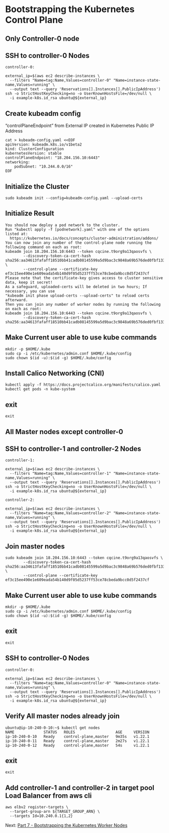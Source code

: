 # Bootstrapping the Kubernetes Control Plane

## Only Controller-0 node
## SSH to controller-0 Nodes
```
controller-0:

external_ip=$(aws ec2 describe-instances \
  --filters "Name=tag:Name,Values=controller-0" "Name=instance-state-name,Values=running" \
  --output text --query 'Reservations[].Instances[].PublicIpAddress')
ssh -o StrictHostKeyChecking=no -o UserKnownHostsFile=/dev/null \
  -i example-k8s.id_rsa ubuntu@${external_ip}
```


## Create kubeadm config
“controlPlaneEndpoint” from External IP created in Kubernetes Public IP Address
```
cat > kubeadm-config.yaml <<EOF
apiVersion: kubeadm.k8s.io/v1beta2
kind: ClusterConfiguration
kubernetesVersion: stable
controlPlaneEndpoint: "18.204.156.10:6443"
networking:
    podSubnet: "10.244.0.0/16"
EOF
```
                                
## Initialize the Cluster
```
sudo kubeadm init --config=kubeadm-config.yaml --upload-certs
```

## Initialize Result
```
You should now deploy a pod network to the cluster.
Run "kubectl apply -f [podnetwork].yaml" with one of the options listed at:
  https://kubernetes.io/docs/concepts/cluster-administration/addons/
You can now join any number of the control-plane node running the following command on each as root:
kubeadm join 18.204.156.10:6443 --token cqcine.t9org9a13qaosvfs \
        --discovery-token-ca-cert-hash sha256:aa34613fafaff18510bb41cadb08145599a5d9bac3c9848a69b576ded0fbf133 \
        --control-plane --certificate-key ef3c15ee490e1e609eada54b140d9f05d5237ff53ce78cbeda9bcc0d5f2437cf
Please note that the certificate-key gives access to cluster sensitive data, keep it secret!
As a safeguard, uploaded-certs will be deleted in two hours; If necessary, you can use
"kubeadm init phase upload-certs --upload-certs" to reload certs afterward.
Then you can join any number of worker nodes by running the following on each as root:
kubeadm join 18.204.156.10:6443 --token cqcine.t9org9a13qaosvfs \
        --discovery-token-ca-cert-hash sha256:aa34613fafaff18510bb41cadb08145599a5d9bac3c9848a69b576ded0fbf133
```

                                
## Make Current user able to use kube commands
```
mkdir -p $HOME/.kube
sudo cp -i /etc/kubernetes/admin.conf $HOME/.kube/config
sudo chown $(id -u):$(id -g) $HOME/.kube/config
```
                                
## Install Calico Networking (CNI)
                                
```
kubectl apply -f https://docs.projectcalico.org/manifests/calico.yaml
kubectl get pods -n kube-system
```

## exit
```                                
exit
```
                                
## All Master nodes except controller-0
## SSH to controller-1 and controller-2 Nodes
```
controller-1:

external_ip=$(aws ec2 describe-instances \
  --filters "Name=tag:Name,Values=controller-1" "Name=instance-state-name,Values=running" \
  --output text --query 'Reservations[].Instances[].PublicIpAddress')
ssh -o StrictHostKeyChecking=no -o UserKnownHostsFile=/dev/null \
  -i example-k8s.id_rsa ubuntu@${external_ip}

controller-2:

external_ip=$(aws ec2 describe-instances \
  --filters "Name=tag:Name,Values=controller-2" "Name=instance-state-name,Values=running" \
  --output text --query 'Reservations[].Instances[].PublicIpAddress')
ssh -o StrictHostKeyChecking=no -o UserKnownHostsFile=/dev/null \
  -i example-k8s.id_rsa ubuntu@${external_ip}
```
                                
## Join master nodes
```                                
sudo kubeadm join 18.204.156.10:6443 --token cqcine.t9org9a13qaosvfs \
        --discovery-token-ca-cert-hash sha256:aa34613fafaff18510bb41cadb08145599a5d9bac3c9848a69b576ded0fbf133 \
        --control-plane --certificate-key ef3c15ee490e1e609eada54b140d9f05d5237ff53ce78cbeda9bcc0d5f2437cf
```

## Make Current user able to use kube commands
```                                
mkdir -p $HOME/.kube
sudo cp -i /etc/kubernetes/admin.conf $HOME/.kube/config
sudo chown $(id -u):$(id -g) $HOME/.kube/config
```

## exit
```
exit
```

## SSH to controller-0 Nodes
```
controller-0:

external_ip=$(aws ec2 describe-instances \
  --filters "Name=tag:Name,Values=controller-0" "Name=instance-state-name,Values=running" \
  --output text --query 'Reservations[].Instances[].PublicIpAddress')
ssh -o StrictHostKeyChecking=no -o UserKnownHostsFile=/dev/null \
  -i example-k8s.id_rsa ubuntu@${external_ip}
```

## Verify All master nodes already join
```
ubuntu@ip-10-240-0-10:~$ kubectl get nodes
NAME             STATUS   ROLES                  AGE     VERSION
ip-10-240-0-10   Ready    control-plane,master   9m35s   v1.22.1
ip-10-240-0-11   Ready    control-plane,master   2m27s   v1.22.1
ip-10-240-0-12   Ready    control-plane,master   54s     v1.22.1
```

## exit
```
exit
```
                                
## Add controller-1 and controller-2 in target pool Load Balancer from aws cli
```                                
aws elbv2 register-targets \
  --target-group-arn ${TARGET_GROUP_ARN} \
  --targets Id=10.240.0.1{1,2}
```

Next: [Part 7 - Bootstrapping the Kubernetes Worker Nodes](08-part-07.md)
